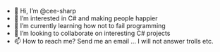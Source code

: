 - 👋 Hi, I’m @cee-sharp
- 👀 I’m interested in C# and making people happier
- 🌱 I’m currently learning how not to fail programming
- 💞️ I’m looking to collaborate on interesting C# projects
- 📫 How to reach me? Send me an email ... I will not answer trolls etc.

<!---
cee-sharp/cee-sharp is a ✨ special ✨ repository because its `README.md` (this file) appears on your GitHub profile.
You can click the Preview link to take a look at your changes.
--->
